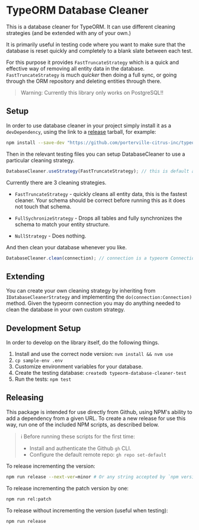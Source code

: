 # TypeORM Database Cleaner

This is a database cleaner for TypeORM. It can use different cleaning
strategies (and be extended with any of your own.)

It is primarily useful in testing code where you want to make sure
that the database is reset quickly and completely to a blank slate
between each test.

For this purpose it provides `FastTruncateStrategy` which is a quick
and effective way of removing all entity data in the
database. `FastTruncateStrategy` is much *quicker* then doing a full
sync, or going through the ORM repository and deleting entities
through there.

> Warning: Currently this library only works on PostgreSQL!!

## Setup

In order to use database cleaner in your project simply install it as
a `devDependency`, using the link to a [release] tarball, for example:

```bash
npm install --save-dev "https://github.com/porterville-citrus-inc/typeorm-database-cleaner/archive/refs/tags/typeorm-database-cleaner-1.0.3.tgz"
```

Then in the relevant testing files you can setup DatabaseCleaner to
use a particular cleaning strategy.

```typescript
DatabaseCleaner.useStrategy(FastTruncateStrategy); // this is default already
```

Currently there are 3 cleaning strategies.

* `FastTruncateStrategy` - quickly cleans all entity data, this is the
fastest cleaner. Your schema should be correct before running this as
it does not touch that schema.

* `FullSychronizeStrategy` - Drops all tables and fully synchronizes
the schema to match your entity structure.

* `NullStrategy` - Does nothing.

And then clean your database whenever you like.

```typescript
DatabaseCleaner.clean(connection); // connection is a typeorm Connection object
```

[release]: https://github.com/porterville-citrus-inc/typeorm-database-cleaner/releases

## Extending

You can create your own cleaning strategy by inheriting from
`IDatabaseCleanerStrategy` and implementing the
`do(connection:Connection)` method. Given the typeorm connection you
may do anything needed to clean the database in your own custom
strategy.

## Development Setup

In order to develop on the library itself, do the following things.

1. Install and use the correct node version: `nvm install && nvm use`
1. `cp sample-env .env`
1. Customize environment variables for your database.
1. Create the testing database: `createdb typeorm-database-cleaner-test`
1. Run the tests: `npm test`

## Releasing

This package is intended for use directly from Github, using NPM's ability to
add a dependency from a given URL. To create a new release for use this way, run
one of the included NPM scripts, as described below.

> :information_source: Before running these scripts for the first time:
> - Install and authenticate the Github `gh` CLI.
> - Configure the default remote repo: `gh repo set-default`

To release incrementing the version:

```sh
npm run release --next-ver=minor # Or any string accepted by `npm version`.
```

To release incrementing the patch version by one:

```sh
npm run rel:patch
```

To release without incrementing the version (useful when testing):

```sh
npm run release
```